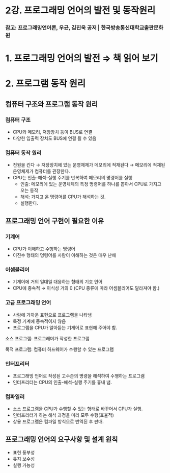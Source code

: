 # 2강. 프로그래밍 언어의 발전 및 동작원리

### 참고: 프로그래밍언어론, 우균, 김진욱 공저 | 한국방송통신대학교출판문화원

# 1. 프로그래밍 언어의 발전 ⇒ 책 읽어 보기

# 2. 프로그램 동작 원리

## 컴퓨터 구조와 프로그램 동작 원리

### 컴퓨터 구조

- CPU와 메모리, 저장장치 등이 BUS로 연결
- 다양한 입출력 장치도 BUS에 연결 될 수 있음

### 컴퓨터 동작 원리

- 전원을 킨다 → 저장장치에 있는 운영체제가 메모리에 적재된다 → 메모리에 적재된 운영체제가 컴퓨터를 관장한다.
- CPU는 인출-해석-실행 주기를 반복하여 메모리의 명령어를 실행
    - 인출: 메모리에 있는 운영체제의 특정 명령어를 하나를 뽑아서 CPU로 가지고 오는 동작
    - 해석: 가지고 온 명령어를 CPU가 해석하는 것.
    - 실행한다.

## 프로그래밍 언어 구현이 필요한 이유

### 기계어

- CPU가 이해하고 수행하는 명령어
- 이진수 형태의 명령어를 사람이 이해하는 것은 매우 난해

### 어셈블리어

- 기계어에 거의 일대일 대응하는 형태의 기호 언어
- CPU에 종속적 → 이식성 거의 0  (CPU 종류에 따라 어셈블리어도 달라져야 함.)

### 고급 프로그래밍 언어

- 사람에 가까운 표현으로 프로그램을 나타냄
- 특정 기계에 종속적이지 않음
- 프로그램을 CPU가 알아듣는 기계어로 표현해 주어야 함.

소스 프로그램: 프로그래머가 작성한 프로그램

목적 프로그램: 컴퓨터 하드웨어가 수행할 수 있는 프로그램

### 인터프리터

- 프로그래밍 언어로 작성된 고수준의 명령을 해석하여 수행하는 프로그램
- 인터프리터는 CPU의 인출-해석-실행 주기를 흉내 냄.

### 컴파일러

- 소스 프로그램을 CPU가 수행할 수 있는 형태로 바꾸어서 CPU가 실행.
- 인터프리터가 하는 해석 과정을 미리 모두 수행(효율적)
- 상용 프로그램은 컴파일 방식으로 번역된 후 판매.

## 프로그래밍 언어의 요구사항 및 설계 원칙

- 표현 풍부성
- 유지 보수성
- 실행 가능성